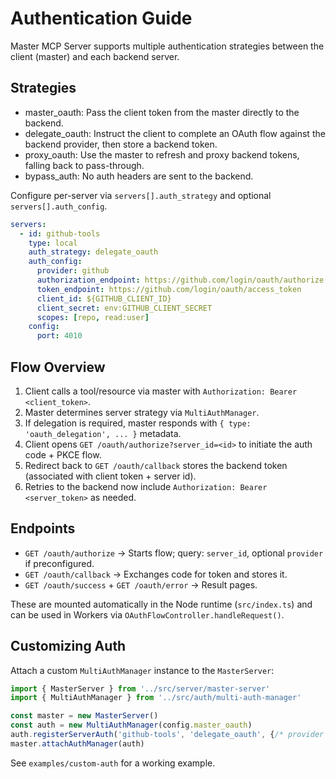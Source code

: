 # Authentication Guide

Master MCP Server supports multiple authentication strategies between the client (master) and each backend server.

## Strategies

- master_oauth: Pass the client token from the master directly to the backend.
- delegate_oauth: Instruct the client to complete an OAuth flow against the backend provider, then store a backend token.
- proxy_oauth: Use the master to refresh and proxy backend tokens, falling back to pass-through.
- bypass_auth: No auth headers are sent to the backend.

Configure per-server via `servers[].auth_strategy` and optional `servers[].auth_config`.

```yaml
servers:
  - id: github-tools
    type: local
    auth_strategy: delegate_oauth
    auth_config:
      provider: github
      authorization_endpoint: https://github.com/login/oauth/authorize
      token_endpoint: https://github.com/login/oauth/access_token
      client_id: ${GITHUB_CLIENT_ID}
      client_secret: env:GITHUB_CLIENT_SECRET
      scopes: [repo, read:user]
    config:
      port: 4010
```

## Flow Overview

1) Client calls a tool/resource via master with `Authorization: Bearer <client_token>`.
2) Master determines server strategy via `MultiAuthManager`.
3) If delegation is required, master responds with `{ type: 'oauth_delegation', ... }` metadata.
4) Client opens `GET /oauth/authorize?server_id=<id>` to initiate the auth code + PKCE flow.
5) Redirect back to `GET /oauth/callback` stores the backend token (associated with client token + server id).
6) Retries to the backend now include `Authorization: Bearer <server_token>` as needed.

## Endpoints

- `GET /oauth/authorize` → Starts flow; query: `server_id`, optional `provider` if preconfigured.
- `GET /oauth/callback` → Exchanges code for token and stores it.
- `GET /oauth/success` + `GET /oauth/error` → Result pages.

These are mounted automatically in the Node runtime (`src/index.ts`) and can be used in Workers via `OAuthFlowController.handleRequest()`.

## Customizing Auth

Attach a custom `MultiAuthManager` instance to the `MasterServer`:

```ts
import { MasterServer } from '../src/server/master-server'
import { MultiAuthManager } from '../src/auth/multi-auth-manager'

const master = new MasterServer()
const auth = new MultiAuthManager(config.master_oauth)
auth.registerServerAuth('github-tools', 'delegate_oauth', {/* provider config */})
master.attachAuthManager(auth)
```

See `examples/custom-auth` for a working example.

